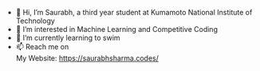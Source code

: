 - 👋 Hi, I’m Saurabh, a third year student at Kumamoto National Institute of Technology
- 👀 I’m interested in Machine Learning and Competitive Coding
- 🌱 I’m currently learning to swim
- 📫 Reach me on <br>
My Website: https://saurabhsharma.codes/ <br>

<!---
sou127/sou127 is a ✨ special ✨ repository because its `README.md` (this file) appears on your GitHub profile.
You can click the Preview link to take a look at your changes.
--->

